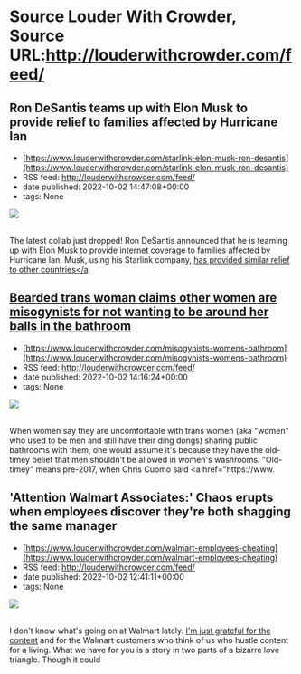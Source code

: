 # Source Louder With Crowder, Source URL:http://louderwithcrowder.com/feed/

## Ron DeSantis teams up with Elon Musk to provide relief to families affected by Hurricane Ian
 - [https://www.louderwithcrowder.com/starlink-elon-musk-ron-desantis](https://www.louderwithcrowder.com/starlink-elon-musk-ron-desantis)
 - RSS feed: http://louderwithcrowder.com/feed/
 - date published: 2022-10-02 14:47:08+00:00
 - tags: None

<img src="https://www.louderwithcrowder.com/media-library/image.png?id=31852752&amp;width=1245&amp;height=700&amp;coordinates=0%2C4%2C0%2C138" /><br /><br /><p>The latest collab just dropped! Ron DeSantis announced that he is teaming up with Elon Musk to provide internet coverage to families affected by Hurricane Ian. Musk, using his Starlink company, <a href="https://www.louderwithcrowder.com/elon-musk-ukraine-activates-starlink" target="_blank">has provided similar relief to other countries</a

## Bearded trans woman claims other women are misogynists for not wanting to be around her balls in the bathroom
 - [https://www.louderwithcrowder.com/misogynists-womens-bathroom](https://www.louderwithcrowder.com/misogynists-womens-bathroom)
 - RSS feed: http://louderwithcrowder.com/feed/
 - date published: 2022-10-02 14:16:24+00:00
 - tags: None

<img src="https://www.louderwithcrowder.com/media-library/image.png?id=31852625&amp;width=1245&amp;height=700&amp;coordinates=0%2C0%2C0%2C120" /><br /><br /><p>When women say they are uncomfortable with trans women (aka "women" who used to be men and still have their ding dongs) sharing public bathrooms with them, one would assume it's because they have the old-timey belief that men shouldn't be allowed in women's washrooms. "Old-timey" means pre-2017, when Chris Cuomo said <a href="https://www.

## 'Attention Walmart Associates:' Chaos erupts when employees discover they're both shagging the same manager
 - [https://www.louderwithcrowder.com/walmart-employees-cheating](https://www.louderwithcrowder.com/walmart-employees-cheating)
 - RSS feed: http://louderwithcrowder.com/feed/
 - date published: 2022-10-02 12:41:11+00:00
 - tags: None

<img src="https://www.louderwithcrowder.com/media-library/image.png?id=31852591&amp;width=1245&amp;height=700&amp;coordinates=0%2C0%2C0%2C118" /><br /><br /><p>I don't know what's going on at Walmart lately. <a href="https://www.louderwithcrowder.com/walmart-meltdown-cut-line" target="_blank">I'm just grateful for the content</a> and for the Walmart customers who think of us who  hustle content for a living. What we have for you is a story in two parts of a bizarre love triangle. Though it could
